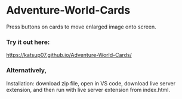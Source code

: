 # Adventure-World-Cards
Press buttons on cards to move enlarged image onto screen.

### Try it out here:
https://katsup07.github.io/Adventure-World-Cards/

### Alternatively,
Installation: download zip file, open in VS code, download live server extension, and then run with live server extension from index.html.
